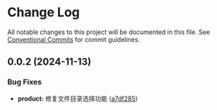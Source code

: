 # Change Log

All notable changes to this project will be documented in this file.
See [Conventional Commits](https://conventionalcommits.org) for commit guidelines.

## 0.0.2 (2024-11-13)

### Bug Fixes

- **product:** 修复文件目录选择功能 ([a7df285](https://github.com/weidyg/web-rc/commit/a7df28535a3647862bcc60ea1c5fdc82a8ab776b))
